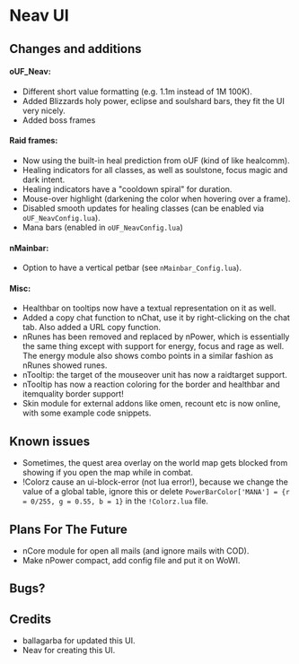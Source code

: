 # Neav UI

## Changes and additions

#### oUF_Neav:

- Different short value formatting (e.g. 1.1m instead of 1M 100K).
- Added Blizzards holy power, eclipse and soulshard bars, they fit the UI very nicely.
- Added boss frames

#### Raid frames:

- Now using the built-in heal prediction from oUF (kind of like healcomm).
- Healing indicators for all classes, as well as soulstone, focus magic and dark intent.
- Healing indicators have a "cooldown spiral" for duration.
- Mouse-over highlight (darkening the color when hovering over a frame).
- Disabled smooth updates for healing classes (can be enabled via `oUF_NeavConfig.lua`).
- Mana bars (enabled in `oUF_NeavConfig.lua`)

#### nMainbar:

- Option to have a vertical petbar (see `nMainbar_Config.lua`).

#### Misc:

- Healthbar on tooltips now have a textual representation on it as well.
- Added a copy chat function to nChat, use it by right-clicking on the chat tab. Also added a URL copy function.
- nRunes has been removed and replaced by nPower, which is essentially the same thing except with support for energy, focus and rage as well. The energy module also shows combo points in a similar fashion as nRunes showed runes.
- nTooltip: the target of the mouseover unit has now a raidtarget support.
- nTooltip has now a reaction coloring for the border and healthbar and itemquality border support!
- Skin module for external addons like omen, recount etc is now online, with some example code snippets.

## Known issues

- Sometimes, the quest area overlay on the world map gets blocked from showing if you open the map while in combat.
- !Colorz cause an ui-block-error (not lua error!), because we change the value of a global table, ignore this or delete `PowerBarColor['MANA'] = {r = 0/255, g = 0.55, b = 1}` in the `!Colorz.lua` file.

## Plans For The Future 

- nCore module for open all mails (and ignore mails with COD).
- Make nPower compact, add config file and put it on WoWI.

## Bugs?

## Credits

- ballagarba for updated this UI.
- Neav for creating this UI.

